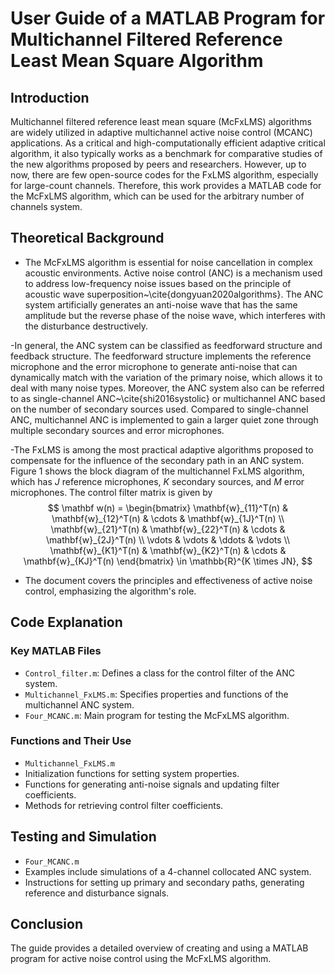 # User Guide of a MATLAB Program for Multichannel Filtered Reference Least Mean Square Algorithm

## Introduction
Multichannel filtered reference least mean square (McFxLMS) algorithms are widely utilized in adaptive multichannel active noise control (MCANC) applications. As a critical and high-computationally efficient adaptive critical algorithm, it also typically works as a benchmark for comparative studies of the new algorithms proposed by peers and researchers. However, up to now, there are few open-source codes for the FxLMS algorithm, especially for large-count channels. Therefore, this work provides a MATLAB code for the McFxLMS algorithm, which can be used for the arbitrary number of channels system.

## Theoretical Background
- The McFxLMS algorithm is essential for noise cancellation in complex acoustic environments.
Active noise control (ANC) is a mechanism used to address low-frequency noise issues based on the principle of acoustic wave superposition~\cite{dongyuan2020algorithms}. The ANC system artificially generates an anti-noise wave that has the same amplitude but the reverse phase of the noise wave, which interferes with the disturbance destructively.

-In general, the ANC system can be classified as feedforward structure and feedback structure. The feedforward structure implements the reference microphone and the error microphone to generate anti-noise that can dynamically match with the variation of the primary noise, which allows it to deal with many noise types. Moreover, the ANC system also can be referred to as single-channel ANC~\cite{shi2016systolic} or multichannel ANC based on the number of secondary sources used. Compared to single-channel ANC, multichannel ANC is implemented to gain a larger quiet zone through multiple secondary sources and error microphones. 

-The FxLMS is among the most practical adaptive algorithms proposed to compensate for the influence of the secondary path in an ANC system. Figure 1 shows the block diagram of the multichannel FxLMS algorithm, which has $J$ reference microphones, $K$ secondary sources, and $M$ error microphones. The control filter matrix is given by
$$
    \mathbf w(n) = \begin{bmatrix}
        \mathbf{w}_{11}^T(n) & \mathbf{w}_{12}^T(n) & \cdots & \mathbf{w}_{1J}^T(n) \\
        \mathbf{w}_{21}^T(n) & \mathbf{w}_{22}^T(n) & \cdots & \mathbf{w}_{2J}^T(n) \\
        \vdots & \vdots & \ddots & \vdots \\
        \mathbf{w}_{K1}^T(n) & \mathbf{w}_{K2}^T(n) & \cdots & \mathbf{w}_{KJ}^T(n)
    \end{bmatrix} \in \mathbb{R}^{K \times JN},
$$

- The document covers the principles and effectiveness of active noise control, emphasizing the algorithm's role.

## Code Explanation
### Key MATLAB Files
- `Control_filter.m`: Defines a class for the control filter of the ANC system.
- `Multichannel_FxLMS.m`: Specifies properties and functions of the multichannel ANC system.
- `Four_MCANC.m`: Main program for testing the McFxLMS algorithm.

### Functions and Their Use
- `Multichannel_FxLMS.m`
- Initialization functions for setting system properties.
- Functions for generating anti-noise signals and updating filter coefficients.
- Methods for retrieving control filter coefficients.

## Testing and Simulation
- `Four_MCANC.m`
- Examples include simulations of a 4-channel collocated ANC system.
- Instructions for setting up primary and secondary paths, generating reference and disturbance signals.

## Conclusion
The guide provides a detailed overview of creating and using a MATLAB program for active noise control using the McFxLMS algorithm.
